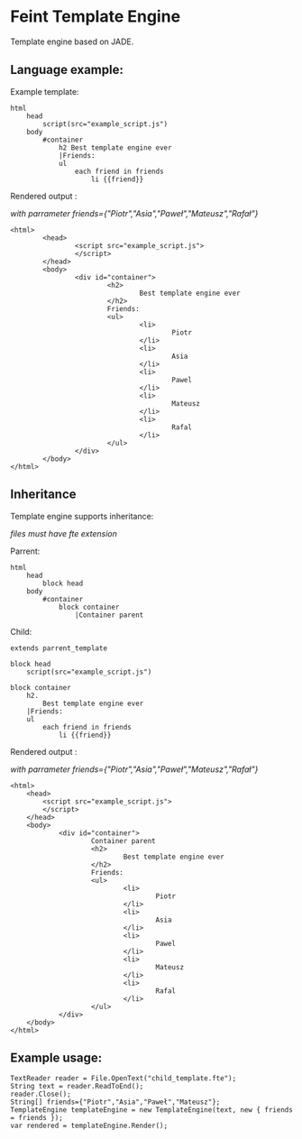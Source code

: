 Feint Template Engine
==========

Template engine based on JADE.


Language example:
--

Example template:

    html 
		head
			script(src="example_script.js")
		body
			#container
				h2 Best template engine ever
				|Friends:
				ul
					each friend in friends
						li {{friend}}

Rendered output :

*with parrameter friends={"Piotr","Asia","Paweł","Mateusz","Rafał"}*

	<html>
	        <head>
	                <script src="example_script.js">
	                </script>
	        </head>
	        <body>
	                <div id="container">
	                        <h2>
	                                Best template engine ever
	                        </h2>
	                        Friends:
	                        <ul>
	                                <li>
	                                        Piotr
	                                </li>
	                                <li>
	                                        Asia
	                                </li>
	                                <li>
	                                        Pawel
	                                </li>
	                                <li>
	                                        Mateusz
	                                </li>
	                                <li>
                                        	Rafal
                                	</li>
	                        </ul>
	                </div>
	        </body>
	</html>
Inheritance
--
Template engine supports inheritance:

*files must have fte extension*

Parrent:

	html
		head
			block head
		body
			#container
				block container
					|Container parent

Child:

	extends parrent_template

	block head
		script(src="example_script.js")

	block container
		h2.
			Best template engine ever
		|Friends:
		ul
			each friend in friends
				li {{friend}}

Rendered output :

*with parrameter friends={"Piotr","Asia","Paweł","Mateusz","Rafał"}*

    <html>
        <head>
            <script src="example_script.js">
            </script>
        </head>
        <body>
                <div id="container">
                    	Container parent
                        <h2>
                                Best template engine ever
                        </h2>
                        Friends:
                        <ul>
                                <li>
                                        Piotr
                                </li>
                                <li>
                                        Asia
                                </li>
                                <li>
                                        Pawel
                                </li>
                                <li>
                                        Mateusz
                                </li>
                                <li>
                                        Rafal
                                </li>
                        </ul>
                </div>
        </body>
    </html>	


Example usage:
--

	TextReader reader = File.OpenText("child_template.fte");
	String text = reader.ReadToEnd();
	reader.Close();
	String[] friends={"Piotr","Asia","Paweł","Mateusz"};
	TemplateEngine templateEngine = new TemplateEngine(text, new { friends = friends });
	var rendered = templateEngine.Render();
